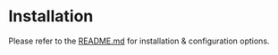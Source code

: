 # Installation

Please refer to the [README.md](../../README.md) for installation & configuration options.
